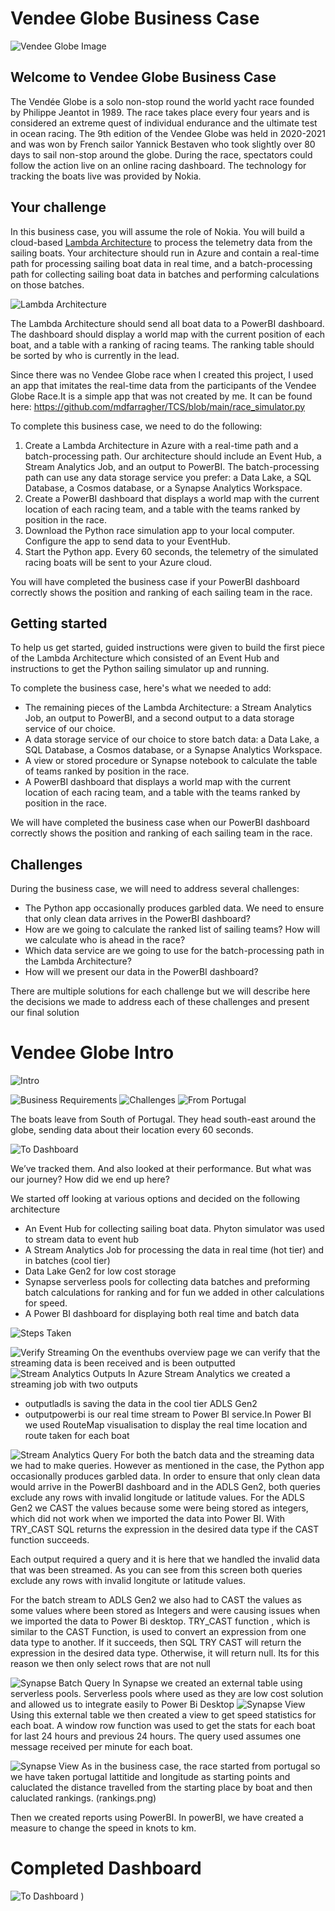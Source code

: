 # Vendee Globe Business Case

![Vendee Globe Image](Vendee-globe-intro.jpeg)

## Welcome to Vendee Globe Business Case

The Vendée Globe is a solo non-stop round the world yacht
race founded by Philippe Jeantot in 1989. The race takes place
every four years and is considered an extreme quest of
individual endurance and the ultimate test in ocean racing.
The 9th edition of the Vendee Globe was held in 2020-2021
and was won by French sailor Yannick Bestaven who took
slightly over 80 days to sail non-stop around the globe.
During the race, spectators could follow the action live on an
online racing dashboard. The technology for tracking the boats
live was provided by Nokia.

## Your challenge

In this business case, you will assume the role of Nokia. You will build a cloud-based [Lambda Architecture](https://en.wikipedia.org/wiki/Lambda_architecture) to process the telemetry data from the sailing boats. Your architecture should run in Azure and contain a real-time path for processing sailing boat data in real time, and a batch-processing path for collecting sailing boat data in batches and performing calculations on those batches. 

![Lambda Architecture](lambda_architecture.png)

The Lambda Architecture should send all boat data to a PowerBI dashboard. The dashboard should display a world map with the current position of each boat, and a table with a ranking of racing teams. The ranking table should be sorted by who is currently in the lead. 

Since there was no Vendee Globe race when I created this project, I used an app that imitates the real-time data from the participants of the Vendee Globe Race.It is a simple app that was not created by me. It can be found here: https://github.com/mdfarragher/TCS/blob/main/race_simulator.py

To complete this business case, we need to do the following:

1. Create a Lambda Architecture in Azure with a real-time path and a batch-processing path. Our architecture should include an Event Hub, a Stream Analytics Job, and an output to PowerBI. The batch-processing path can use any data storage service you prefer: a Data Lake, a SQL Database, a Cosmos database, or a Synapse Analytics Workspace.
2. Create a PowerBI dashboard that displays a world map with the current location of each racing team, and a table with the teams ranked by position in the race.
3. Download the Python race simulation app to your local computer. Configure the app to send data to your EventHub.
4. Start the Python app. Every 60 seconds, the telemetry of the simulated racing boats will be sent to your Azure cloud.

You will have completed the business case if your PowerBI dashboard correctly shows the position and ranking of each sailing team in the race.

## Getting started

To help us get started, guided instructions were given to build the first piece of the Lambda Architecture which consisted of an Event Hub and instructions to get the Python sailing simulator up and running. 

To complete the business case, here's what we needed to add:

* The remaining pieces of the Lambda Architecture: a Stream Analytics Job, an output to PowerBI, and a second output to a data storage service of our choice.
* A data storage service of our choice to store batch data: a Data Lake, a SQL Database, a Cosmos database, or a Synapse Analytics Workspace.
* A view or stored procedure or Synapse notebook to calculate the table of teams ranked by position in the race.
* A PowerBI dashboard that displays a world map with the current location of each racing team, and a table with the teams ranked by position in the race.

We will have completed the business case when our PowerBI dashboard correctly shows the position and ranking of each sailing team in the race. 

## Challenges

During the business case, we will need to address several challenges:

* The Python app occasionally produces garbled data. We need to ensure that only clean data arrives in the PowerBI dashboard? 
* How are we going to calculate the ranked list of sailing teams? How will we calculate who is ahead in the race?
* Which data service are we going to use for the batch-processing path in the Lambda Architecture?
* How will we present our data in the PowerBI dashboard?

There are multiple solutions for each challenge but we will describe here the decisions we made to address each of these challenges and present our final solution

# Vendee Globe Intro

 
![Intro](intro.png)

![Business Requirements](requirements.png)
![Challenges](Challenges.png)
![From Portugal](from_portugal.png)

The boats leave from South of Portugal. They head south-east around the globe, sending data about their location every 60 seconds. 


![To Dashboard](dashboard.png)

We’ve tracked them. And also looked at their performance. But what was our journey? How did we end up here? 

We started off looking at various options and decided on the following architecture

* An Event Hub for collecting sailing boat data. Phyton simulator was used to stream data to event hub
* A Stream Analytics Job for processing the data in real time (hot tier) and in batches (cool tier)
* Data Lake Gen2 for low cost storage
* Synapse serverless pools for collecting data batches and preforming batch calculations for ranking and for fun we added in other calculations for speed.
* A Power BI dashboard for displaying both real time and batch data

![Steps Taken](steps-overview.png)


![Verify Streaming](eventhub.png)
On the eventhubs overview page we can verify that the streaming data is been received and is been outputted 
![Stream Analytics Outputs](streaming_job.png)
In Azure Stream Analytics we created a streaming job with two outputs

* outputladls is saving the data in the cool tier ADLS Gen2
* outputpowerbi is our real time stream to Power BI service.In Power BI we used RouteMap visualisation to display the real time location and route taken for each boat

![Stream Analytics Query](Batch_output.png)
For both the batch data and the streaming data we had to make queries. However as mentioned in the case, the Python app occasionally produces garbled data. In order to ensure that only clean data would arrive in the PowerBI dashboard and in the ADLS Gen2, both queries exclude any rows with invalid longitude or latitude values. For the ADLS Gen2 we CAST the values because some were being stored as integers, which did not work when we imported the data into Power BI. With TRY_CAST SQL returns the expression in the desired data type if the CAST function succeeds.  

Each output required a query and it is here that we handled the invalid data that was been streamed. As you can see from this screen both queries exclude any rows with invalid longitute or latitude values.

For the batch stream to ADLS Gen2 we also had to CAST the values as some values where been stored as Integers and were causing issues when we imported the data to Power Bi desktop. TRY_CAST function , which is similar to the CAST Function, is used to convert an expression from one data type to another. If it succeeds, then SQL TRY CAST will return the expression in the desired data type. Otherwise, it will return null. Its for this reason we then only select rows that are not null

![Synapse Batch Query](Batchlocation_data.png)
In Synapse we created an external table using serverless pools. Serverless pools where used as they are low cost solution and allowed us to integrate easily to Power Bi Desktop
![Synapse View](speeds.png)
Using this external table we then created a view to get speed statistics for each boat. A window row function was used to get the stats for each boat for last 24 hours and previous 24 hours. The query used assumes one message received per minute for each boat. 

![Synapse View](https://github.com/GrainneKennedy/VendeeGlobeBusinessCase/blob/main/rank.png?raw=true)
As in the business case, the race started from portugal so we have taken portugal lattitide and longitude as starting points and caluclated the distance travelled from the starting place by boat and then caluclated rankings.
(rankings.png)




Then we created reports using PowerBI. In powerBI, we have created a measure to change the speed in knots to km.
# Completed Dashboard
![To Dashboard](dashboard.png)
)
